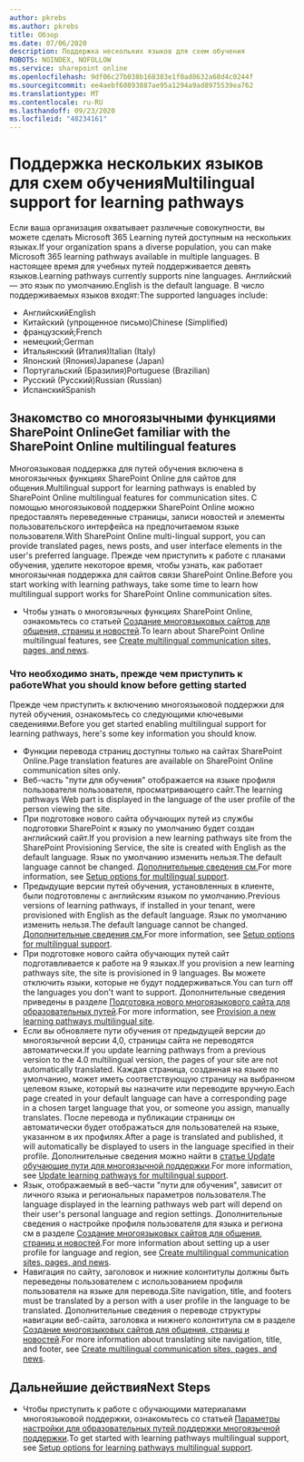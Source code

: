 ```yaml
---
author: pkrebs
ms.author: pkrebs
title: Обзор
ms.date: 07/06/2020
description: Поддержка нескольких языков для схем обучения
ROBOTS: NOINDEX, NOFOLLOW
ms.service: sharepoint online
ms.openlocfilehash: 9df06c27b038b168383e1f0ad8632a68d4c0244f
ms.sourcegitcommit: ee4aebf60893887ae95a1294a9ad8975539ea762
ms.translationtype: MT
ms.contentlocale: ru-RU
ms.lasthandoff: 09/23/2020
ms.locfileid: "48234161"
---
```

# <a name="multilingual-support-for-learning-pathways"></a><span data-ttu-id="95372-103">Поддержка нескольких языков для схем обучения</span><span class="sxs-lookup"><span data-stu-id="95372-103">Multilingual support for learning pathways</span></span>

<span data-ttu-id="95372-104">Если ваша организация охватывает различные совокупности, вы можете сделать Microsoft 365 Learning путей доступным на нескольких языках.</span><span class="sxs-lookup"><span data-stu-id="95372-104">If your organization spans a diverse population, you can make Microsoft 365 learning pathways available in multiple languages.</span></span> <span data-ttu-id="95372-105">В настоящее время для учебных путей поддерживается девять языков.</span><span class="sxs-lookup"><span data-stu-id="95372-105">Learning pathways currently supports nine languages.</span></span> <span data-ttu-id="95372-106">Английский — это язык по умолчанию.</span><span class="sxs-lookup"><span data-stu-id="95372-106">English is the default language.</span></span> <span data-ttu-id="95372-107">В число поддерживаемых языков входят:</span><span class="sxs-lookup"><span data-stu-id="95372-107">The supported languages include:</span></span>   

- <span data-ttu-id="95372-108">Английский</span><span class="sxs-lookup"><span data-stu-id="95372-108">English</span></span>    
- <span data-ttu-id="95372-109">Китайский (упрощенное письмо)</span><span class="sxs-lookup"><span data-stu-id="95372-109">Chinese (Simplified)</span></span>
- <span data-ttu-id="95372-110">французский;</span><span class="sxs-lookup"><span data-stu-id="95372-110">French</span></span>
- <span data-ttu-id="95372-111">немецкий;</span><span class="sxs-lookup"><span data-stu-id="95372-111">German</span></span>
- <span data-ttu-id="95372-112">Итальянский (Италия)</span><span class="sxs-lookup"><span data-stu-id="95372-112">Italian (Italy)</span></span>
- <span data-ttu-id="95372-113">Японский (Япония)</span><span class="sxs-lookup"><span data-stu-id="95372-113">Japanese (Japan)</span></span>
- <span data-ttu-id="95372-114">Португальский (Бразилия)</span><span class="sxs-lookup"><span data-stu-id="95372-114">Portuguese (Brazilian)</span></span>
- <span data-ttu-id="95372-115">Русский (Русский)</span><span class="sxs-lookup"><span data-stu-id="95372-115">Russian (Russian)</span></span>
- <span data-ttu-id="95372-116">Испанский</span><span class="sxs-lookup"><span data-stu-id="95372-116">Spanish</span></span>

## <a name="get-familiar-with-the-sharepoint-online-multilingual-features"></a><span data-ttu-id="95372-117">Знакомство со многоязычными функциями SharePoint Online</span><span class="sxs-lookup"><span data-stu-id="95372-117">Get familiar with the SharePoint Online multilingual features</span></span>
<span data-ttu-id="95372-118">Многоязыковая поддержка для путей обучения включена в многоязычных функциях SharePoint Online для сайтов для общения.</span><span class="sxs-lookup"><span data-stu-id="95372-118">Multilingual support for learning pathways is enabled by SharePoint Online multilingual features for communication sites.</span></span>
<span data-ttu-id="95372-119">С помощью многоязыковой поддержки SharePoint Online можно предоставлять переведенные страницы, записи новостей и элементы пользовательского интерфейса на предпочитаемом языке пользователя.</span><span class="sxs-lookup"><span data-stu-id="95372-119">With SharePoint Online multi-lingual support, you can provide translated pages, news posts, and user interface elements in the user's preferred language.</span></span> <span data-ttu-id="95372-120">Прежде чем приступить к работе с планами обучения, уделите некоторое время, чтобы узнать, как работает многоязычная поддержка для сайтов связи SharePoint Online.</span><span class="sxs-lookup"><span data-stu-id="95372-120">Before you start working with learning pathways, take some time to learn how multilingual support works for SharePoint Online communication sites.</span></span> 
- <span data-ttu-id="95372-121">Чтобы узнать о многоязычных функциях SharePoint Online, ознакомьтесь со статьей [Создание многоязыковых сайтов для общения, страниц и новостей](https://support.office.com/article/2bb7d610-5453-41c6-a0e8-6f40b3ed750c).</span><span class="sxs-lookup"><span data-stu-id="95372-121">To learn about SharePoint Online multilingual features, see [Create multilingual communication sites, pages, and news](https://support.office.com/article/2bb7d610-5453-41c6-a0e8-6f40b3ed750c).</span></span> 

### <a name="what-you-should-know-before-getting-started"></a><span data-ttu-id="95372-122">Что необходимо знать, прежде чем приступить к работе</span><span class="sxs-lookup"><span data-stu-id="95372-122">What you should know before getting started</span></span> 
<span data-ttu-id="95372-123">Прежде чем приступить к включению многоязыковой поддержки для путей обучения, ознакомьтесь со следующими ключевыми сведениями.</span><span class="sxs-lookup"><span data-stu-id="95372-123">Before you get started enabling multilingual support for learning pathways, here's some key information you should know.</span></span> 

- <span data-ttu-id="95372-124">Функции перевода страниц доступны только на сайтах SharePoint Online.</span><span class="sxs-lookup"><span data-stu-id="95372-124">Page translation features are available on SharePoint Online communication sites only.</span></span>
- <span data-ttu-id="95372-125">Веб-часть "пути для обучения" отображается на языке профиля пользователя пользователя, просматривающего сайт.</span><span class="sxs-lookup"><span data-stu-id="95372-125">The learning pathways Web part is displayed in the language of the user profile of the person viewing the site.</span></span>   
- <span data-ttu-id="95372-126">При подготовке нового сайта обучающих путей из службы подготовки SharePoint к языку по умолчанию будет создан английский сайт.</span><span class="sxs-lookup"><span data-stu-id="95372-126">If you provision a new learning pathways site from the SharePoint Provisioning Service, the site is created with English as the default language.</span></span> <span data-ttu-id="95372-127">Язык по умолчанию изменить нельзя.</span><span class="sxs-lookup"><span data-stu-id="95372-127">The default language cannot be changed.</span></span> <span data-ttu-id="95372-128">[Дополнительные сведения см.](https://docs.microsoft.com/office365/customlearning/custom_setupoptions_ml)</span><span class="sxs-lookup"><span data-stu-id="95372-128">For more information, see [Setup options for multilingual support](https://docs.microsoft.com/office365/customlearning/custom_setupoptions_ml).</span></span>
- <span data-ttu-id="95372-129">Предыдущие версии путей обучения, установленных в клиенте, были подготовлены с английским языком по умолчанию.</span><span class="sxs-lookup"><span data-stu-id="95372-129">Previous versions of learning pathways, if installed in your tenant, were provisioned with English as the default language.</span></span> <span data-ttu-id="95372-130">Язык по умолчанию изменить нельзя.</span><span class="sxs-lookup"><span data-stu-id="95372-130">The default language cannot be changed.</span></span> <span data-ttu-id="95372-131">[Дополнительные сведения см.](https://docs.microsoft.com/office365/customlearning/custom_setupoptions_ml)</span><span class="sxs-lookup"><span data-stu-id="95372-131">For more information, see [Setup options for multilingual support](https://docs.microsoft.com/office365/customlearning/custom_setupoptions_ml).</span></span>
- <span data-ttu-id="95372-132">При подготовке нового сайта обучающих путей сайт подготавливается к работе на 9 языках.</span><span class="sxs-lookup"><span data-stu-id="95372-132">If you provision a new learning pathways site, the site is provisioned in 9 languages.</span></span> <span data-ttu-id="95372-133">Вы можете отключить языки, которые не будут поддерживаться.</span><span class="sxs-lookup"><span data-stu-id="95372-133">You can turn off the languages you don't want to support.</span></span> <span data-ttu-id="95372-134">Дополнительные сведения приведены в разделе [Подготовка нового многоязыкового сайта для образовательных путей](https://docs.microsoft.com/office365/customlearning/custom_provision_ml).</span><span class="sxs-lookup"><span data-stu-id="95372-134">For more information, see [Provision a new learning pathways multilingual site](https://docs.microsoft.com/office365/customlearning/custom_provision_ml).</span></span>  
- <span data-ttu-id="95372-135">Если вы обновляете пути обучения от предыдущей версии до многоязычной версии 4,0, страницы сайта не переводятся автоматически.</span><span class="sxs-lookup"><span data-stu-id="95372-135">If you update learning pathways from a previous version to the 4.0 multilingual version, the pages of your site are not automatically translated.</span></span> <span data-ttu-id="95372-136">Каждая страница, созданная на языке по умолчанию, может иметь соответствующую страницу на выбранном целевом языке, который вы назначите или переводите вручную.</span><span class="sxs-lookup"><span data-stu-id="95372-136">Each page created in your default language can have a corresponding page in a chosen target language that you, or someone you assign, manually translates.</span></span> <span data-ttu-id="95372-137">После перевода и публикации страницы он автоматически будет отображаться для пользователей на языке, указанном в их профилях.</span><span class="sxs-lookup"><span data-stu-id="95372-137">After a page is translated and published, it will automatically be displayed to users in the language specified in their profile.</span></span> <span data-ttu-id="95372-138">Дополнительные сведения можно найти в [статье Update обучающие пути для многоязычной поддержки](https://docs.microsoft.com/office365/customlearning/custom_update_ml).</span><span class="sxs-lookup"><span data-stu-id="95372-138">For more information, see [Update learning pathways for multilingual support](https://docs.microsoft.com/office365/customlearning/custom_update_ml).</span></span> 
- <span data-ttu-id="95372-139">Язык, отображаемый в веб-части "пути для обучения", зависит от личного языка и региональных параметров пользователя.</span><span class="sxs-lookup"><span data-stu-id="95372-139">The language displayed in the learning pathways web part will depend on their user's personal language and region settings.</span></span> <span data-ttu-id="95372-140">Дополнительные сведения о настройке профиля пользователя для языка и региона см в разделе [Создание многоязыковых сайтов для общения, страниц и новостей](https://support.office.com/article/2bb7d610-5453-41c6-a0e8-6f40b3ed750c).</span><span class="sxs-lookup"><span data-stu-id="95372-140">For more information about setting up a user profile for language and region, see [Create multilingual communication sites, pages, and news](https://support.office.com/article/2bb7d610-5453-41c6-a0e8-6f40b3ed750c).</span></span> 
- <span data-ttu-id="95372-141">Навигация по сайту, заголовок и нижние колонтитулы должны быть переведены пользователем с использованием профиля пользователя на языке для перевода.</span><span class="sxs-lookup"><span data-stu-id="95372-141">Site navigation, title, and footers must be translated by a person with a user profile in the language to be translated.</span></span> <span data-ttu-id="95372-142">Дополнительные сведения о переводе структуры навигации веб-сайта, заголовка и нижнего колонтитула см в разделе [Создание многоязыковых сайтов для общения, страниц и новостей](https://support.office.com/article/2bb7d610-5453-41c6-a0e8-6f40b3ed750c).</span><span class="sxs-lookup"><span data-stu-id="95372-142">For more information about translating site navigation, title, and footer, see [Create multilingual communication sites, pages, and news](https://support.office.com/article/2bb7d610-5453-41c6-a0e8-6f40b3ed750c).</span></span>

## <a name="next-steps"></a><span data-ttu-id="95372-143">Дальнейшие действия</span><span class="sxs-lookup"><span data-stu-id="95372-143">Next Steps</span></span>
- <span data-ttu-id="95372-144">Чтобы приступить к работе с обучающими материалами многоязыковой поддержки, ознакомьтесь со статьей [Параметры настройки для образовательных путей поддержки многоязычной поддержки](https://docs.microsoft.com/office365/customlearning/custom_setupoptions_ml).</span><span class="sxs-lookup"><span data-stu-id="95372-144">To get started with learning pathways multilingual support, see [Setup options for learning pathways multilingual support](https://docs.microsoft.com/office365/customlearning/custom_setupoptions_ml).</span></span>